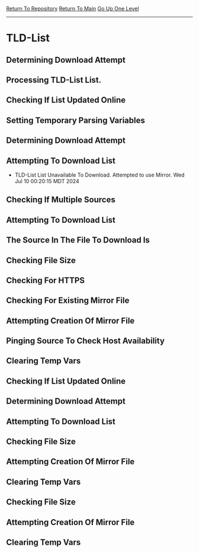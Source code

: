 [Return To Repository](https://github.com/DigitalWarrior/piholeparser/)
[Return To Main](https://github.com/DigitalWarrior/piholeparser/blob/master/RecentRunLogs/Mainlog.md)
[Go Up One Level](https://github.com/DigitalWarrior/piholeparser/blob/master/RecentRunLogs/TopLevelScripts/15-Processing-Top-Level-Domains.md)
____________________________________
# TLD-List
## Determining Download Attempt
## Processing TLD-List List.
## Checking If List Updated Online
## Setting Temporary Parsing Variables
## Determining Download Attempt
## Attempting To Download List
* TLD-List List Unavailable To Download. Attempted to use Mirror. Wed Jul 10 00:20:15 MDT 2024
## Checking If Multiple Sources
## Attempting To Download List
## The Source In The File To Download Is
## Checking File Size
## Checking For HTTPS
## Checking For Existing Mirror File
## Attempting Creation Of Mirror File
## Pinging Source To Check Host Availability
## Clearing Temp Vars
## Checking If List Updated Online
## Determining Download Attempt
## Attempting To Download List
## Checking File Size
## Attempting Creation Of Mirror File
## Clearing Temp Vars
## Checking File Size
## Attempting Creation Of Mirror File
## Clearing Temp Vars
